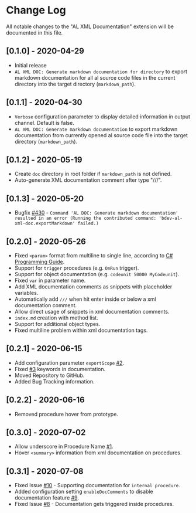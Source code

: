 # Change Log

All notable changes to the "AL XML Documentation" extension will be documented in this file.

## [0.1.0] - 2020-04-29

- Initial release
- `AL XML DOC: Generate markdown documentation for directory` to export markdown documentation for all al source code files in the current directory into the target directory (`markdown_path`).

## [0.1.1] - 2020-04-30

- `Verbose` configuration parameter to display detailed information in output channel. Default is false.
- `AL XML DOC: Generate markdown documentation` to export markdown documentation from currently opened al source code file into the target directory (`markdown_path`).

## [0.1.2] - 2020-05-19

- Create `doc` directory in root folder if `markdown_path` is not defined.
- Auto-generate XML documentation comment after type "///".

## [0.1.3] - 2020-05-20

- Bugfix [#430](https://365businessdev.visualstudio.com/Visual%20Studio%20Code%20AL%20XML%20Documentation%20Extension/_workitems/edit/430) - `Command 'AL DOC: Generate markdown documentation' resulted in an error (Running the contributed command: 'bdev-al-xml-doc.exportMarkdown' failed.)`

## [0.2.0] - 2020-05-26

- Fixed `<param>` format from multiline to single line, according to [C# Programming Guide](https://docs.microsoft.com/de-de/dotnet/csharp/programming-guide/xmldoc/param).
- Support for `trigger` procedures (e.g. `OnRun` trigger).
- Support for object documentation (e.g. `codeunit 50000 MyCodeunit`).
- Fixed `var` in parameter name.
- Add XML documentation comments as snippets with placeholder variables.
- Automatically add `///` when hit enter inside or below a xml documentation comment.
- Allow direct usage of snippets in xml documentation comments.
- `index.md` creation with method list.
- Support for additional object types.
- Fixed multiline problem within xml documentation tags.

## [0.2.1] - 2020-06-15

- Add configuration parameter `exportScope` [#2](https://github.com/365businessdev/vscode-alxmldocumentation/issues/2).
- Fixed [#3](https://github.com/365businessdev/vscode-alxmldocumentation/issues/3) keywords in documentation.
- Moved Repository to GitHub.
- Added Bug Tracking information.

## [0.2.2] - 2020-06-16

- Removed procedure hover from prototype.

## [0.3.0] - 2020-07-02

- Allow underscore in Procedure Name [#1](https://github.com/365businessdev/vscode-alxmldocumentation/issues/1).
- Hover `<summary>` information from xml documentation on procedures.

## [0.3.1] - 2020-07-08

- Fixed Issue [#10](https://github.com/365businessdev/vscode-alxmldocumentation/issues/10) - Supporting documentation for `internal procedure`.
- Added configuration setting `enableDocComments` to disable documentation feature [#9](https://github.com/365businessdev/vscode-alxmldocumentation/issues/9).
- Fixed Issue [#8](https://github.com/365businessdev/vscode-alxmldocumentation/issues/8) - Documentation gets triggered inside procedures.